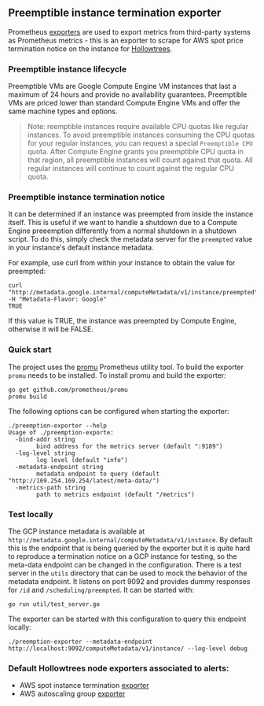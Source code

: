 ## Preemptible instance termination exporter

Prometheus [exporters](https://prometheus.io/docs/instrumenting/writing_exporters) are used to export metrics from third-party systems as Prometheus metrics - this is an exporter to scrape for AWS spot price termination notice on the instance for [Hollowtrees](https://github.com/banzaicloud/hollowtrees).

### Preemptible instance lifecycle

Preemptible VMs are Google Compute Engine VM instances that last a maximum of 24 hours and provide no availability guarantees. Preemptible VMs are priced lower than standard Compute Engine VMs and offer the same machine types and options.

>Note: reemptible instances require available CPU quotas like regular instances. To avoid preemptible instances consuming the CPU quotas for your regular instances, you can request a special `Preemptible CPU` quota. After Compute Engine grants you preemptible CPU quota in that region, all preemptible instances will count against that quota. All regular instances will continue to count against the regular CPU quota.

### Preemptible instance termination notice

It can be determined if an instance was preempted from inside the instance itself. This is useful if we want to handle a shutdown due to a Compute Engine preeemption differently from a normal shutdown in a shutdown script. To do this, simply check the metadata server for the `preempted` value in your instance's default instance metadata.

For example, use curl from within your instance to obtain the value for preempted:
```
curl "http://metadata.google.internal/computeMetadata/v1/instance/preempted" -H "Metadata-Flavor: Google"
TRUE
```

If this value is TRUE, the instance was preempted by Compute Engine, otherwise it will be FALSE.


### Quick start

The project uses the [promu](https://github.com/prometheus/promu) Prometheus utility tool. To build the exporter `promu` needs to be installed. To install promu and build the exporter:

```
go get github.com/prometheus/promu
promu build
```

The following options can be configured when starting the exporter:

```
./preemption-exporter --help
Usage of ./preemption-exporte:
  -bind-addr string
        bind address for the metrics server (default ":9189")
  -log-level string
        log level (default "info")
  -metadata-endpoint string
        metadata endpoint to query (default "http://169.254.169.254/latest/meta-data/")
  -metrics-path string
        path to metrics endpoint (default "/metrics")

```

### Test locally

The GCP instance metadata is available at `http://metadata.google.internal/computeMetadata/v1/instance`. By default this is the endpoint that is being queried by the exporter but it is quite hard to reproduce a termination notice on a GCP instance for testing, so the meta-data endpoint can be changed in the configuration.
There is a test server in the `utils` directory that can be used to mock the behavior of the metadata endpoint. It listens on port 9092 and provides dummy responses for `/id` and `/scheduling/preempted`. It can be started with:
```
go run util/test_server.go
```
The exporter can be started with this configuration to query this endpoint locally:
```
./preemption-exporter --metadata-endpoint http://localhost:9092/computeMetadata/v1/instance/ --log-level debug
```



### Default Hollowtrees node exporters associated to alerts:

* AWS spot instance termination [exporter](https://github.com/banzaicloud/spot-termination-exporter)
* AWS autoscaling group [exporter](https://github.com/banzaicloud/aws-autoscaling-exporter)
